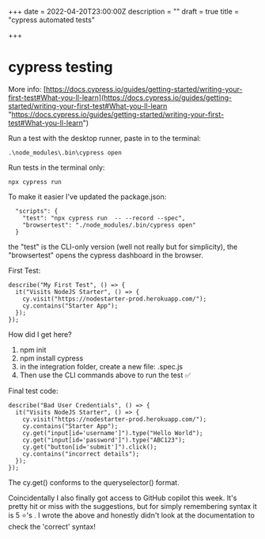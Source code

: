 +++
date = 2022-04-20T23:00:00Z
description = ""
draft = true
title = "cypress automated tests"

+++
# cypress testing

More info: [https://docs.cypress.io/guides/getting-started/writing-your-first-test#What-you-ll-learn](https://docs.cypress.io/guides/getting-started/writing-your-first-test#What-you-ll-learn "https://docs.cypress.io/guides/getting-started/writing-your-first-test#What-you-ll-learn")

Run a test with the desktop runner, paste in to the terminal:

    .\node_modules\.bin\cypress open

Run tests in the terminal only:

    npx cypress run

To make it easier I've updated the package.json:

      "scripts": {
        "test": "npx cypress run  -- --record --spec",
        "browsertest": "./node_modules/.bin/cypress open"
      }

the "test" is the CLI-only version (well not really but for simplicity), the "browsertest" opens the cypress dashboard in the browser.  

First Test:

    describe("My First Test", () => {
      it("Visits NodeJS Starter", () => {
        cy.visit("https://nodestarter-prod.herokuapp.com/");
        cy.contains("Starter App");
      });
    });
    

How did I get here? 

1. npm init 
2. npm install cypress
3. in the integration folder, create a new file: <Name>.spec.js
4. Then use the CLI commands above to run the test ✅

Final test code:

    describe("Bad User Credentials", () => {
      it("Visits NodeJS Starter", () => {
        cy.visit("https://nodestarter-prod.herokuapp.com/");
        cy.contains("Starter App");
        cy.get("input[id='username']").type("Hello World");
        cy.get("input[id='password']").type("ABC123");
        cy.get("button[id='submit']").click();
        cy.contains("incorrect details");
      });
    });

The cy.get() conforms to the queryselector() format. 

Coincidentally I also finally got access to GitHub copilot this week. It's pretty hit or miss with the suggestions, but for simply remembering syntax it is 5 ⭐'s . I wrote the above and honestly didn't look at the documentation to check the 'correct' syntax!  